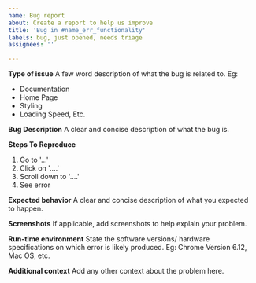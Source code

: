 ```yaml
---
name: Bug report
about: Create a report to help us improve
title: 'Bug in #name_err_functionality'
labels: bug, just opened, needs triage
assignees: ''

---
```


**Type of issue**
A few word description of what the bug is related to. Eg:
- Documentation
- Home Page
- Styling
- Loading Speed, Etc.

**Bug Description**
A clear and concise description of what the bug is.

**Steps To Reproduce**
1. Go to '...'
2. Click on '....'
3. Scroll down to '....'
4. See error

**Expected behavior**
A clear and concise description of what you expected to happen.

**Screenshots**
If applicable, add screenshots to help explain your problem.

**Run-time environment**
State the software versions/ hardware specifications on which error is likely produced. Eg: Chrome Version 6.12, Mac OS, etc.

**Additional context**
Add any other context about the problem here.
